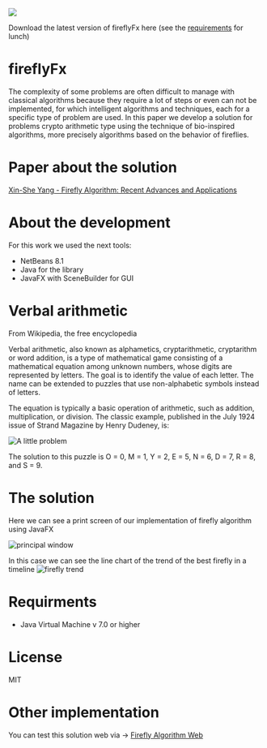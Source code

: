 [<img src="http://filesbride.com/files/password/download.png" style='text-align:left'>](https://github.com/yogonza524/fireflyFx/releases/download/1.0.0/fireflyFx-1.0.jar)

Download the latest version of fireflyFx here (see the [requirements](#requirments) for lunch)
# fireflyFx

The complexity of some problems are often difficult to manage with classical algorithms because they require a lot of steps or even can not be implemented, for which intelligent algorithms and techniques, each for a specific type of problem are used. In this paper we develop a solution for problems crypto arithmetic type using the technique of bio-inspired algorithms, more precisely algorithms based on the behavior of fireflies.

# Paper about the solution

[Xin-She Yang - Firefly Algorithm: Recent Advances and Applications](https://arxiv.org/pdf/1308.3898.pdf)

# About the development

For this work we used the next tools:
* NetBeans 8.1
* Java for the library
* JavaFX with SceneBuilder for GUI

# Verbal arithmetic
From Wikipedia, the free encyclopedia

Verbal arithmetic, also known as alphametics, cryptarithmetic, cryptarithm or word addition, is a type of mathematical game consisting of a mathematical equation among unknown numbers, whose digits are represented by letters. The goal is to identify the value of each letter. The name can be extended to puzzles that use non-alphabetic symbols instead of letters.

The equation is typically a basic operation of arithmetic, such as addition, multiplication, or division. The classic example, published in the July 1924 issue of Strand Magazine by Henry Dudeney, is:

![A little problem](https://wikimedia.org/api/rest_v1/media/math/render/svg/60eeaf958fa73a6a989f00725cf7d4c3f516e929)

The solution to this puzzle is O = 0, M = 1, Y = 2, E = 5, N = 6, D = 7, R = 8, and S = 9.

# The solution

Here we can see a print screen of our implementation of firefly algorithm using JavaFX 

![principal window](http://i.imgur.com/3rhtWIG.png)

In this case we can see the line chart of the trend of the best firefly in a timeline
![firefly trend](http://i.imgur.com/z39sJV1.png)

# Requirments

* Java Virtual Machine v 7.0 or higher

# License

MIT

# Other implementation

You can test this solution web via -> [Firefly Algorithm Web](http://firefly-idsoft.rhcloud.com/)
